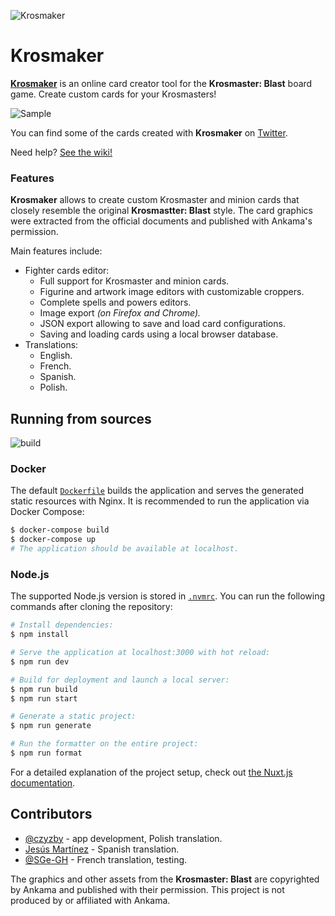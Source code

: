 ![Krosmaker](.github/images/banner.png)

# Krosmaker

[**Krosmaker**](https://krosmaker.github.io) is an online card creator tool for
the **Krosmaster: Blast** board game. Create custom cards for your Krosmasters!

![Sample](.github/images/screenshot.png)

You can find some of the cards created with **Krosmaker** on
[Twitter](https://twitter.com/krosmaker).

Need help? [See the wiki!](https://github.com/krosmaker/krosmaker/wiki)

### Features

**Krosmaker** allows to create custom Krosmaster and minion cards that closely
resemble the original **Krosmastter: Blast** style. The card graphics were
extracted from the official documents and published with Ankama's permission.

Main features include:

- Fighter cards editor:
  - Full support for Krosmaster and minion cards.
  - Figurine and artwork image editors with customizable croppers.
  - Complete spells and powers editors.
  - Image export _(on Firefox and Chrome)._
  - JSON export allowing to save and load card configurations.
  - Saving and loading cards using a local browser database.
- Translations:
  - English.
  - French.
  - Spanish.
  - Polish.

## Running from sources

![build](https://github.com/krosmaker/krosmaker/workflows/build/badge.svg)

### Docker

The default [`Dockerfile`](Dockerfile) builds the application and serves the generated
static resources with Nginx. It is recommended to run the application via Docker Compose:

```bash
$ docker-compose build
$ docker-compose up
# The application should be available at localhost.
```

### Node.js

The supported Node.js version is stored in [`.nvmrc`](.nvmrc).
You can run the following commands after cloning the repository:

```bash
# Install dependencies:
$ npm install

# Serve the application at localhost:3000 with hot reload:
$ npm run dev

# Build for deployment and launch a local server:
$ npm run build
$ npm run start

# Generate a static project:
$ npm run generate

# Run the formatter on the entire project:
$ npm run format
```

For a detailed explanation of the project setup, check out
[the Nuxt.js documentation](https://nuxtjs.org).

## Contributors

- [@czyzby](https://github.com/czyzby/) - app development, Polish translation.
- [Jesús Martínez](https://krosarchive.es/) - Spanish translation.
- [@SGe-GH](https://github.com/SGe-GH) - French translation, testing.

The graphics and other assets from the **Krosmaster: Blast**
are copyrighted by Ankama and published with their permission.
This project is not produced by or affiliated with Ankama.
